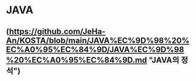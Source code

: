 # JAVA

## (https://github.com/JeHa-An/KOSTA/blob/main/JAVA%EC%9D%98%20%EC%A0%95%EC%84%9D/JAVA%EC%9D%98%20%EC%A0%95%EC%84%9D.md "JAVA의 정석")
